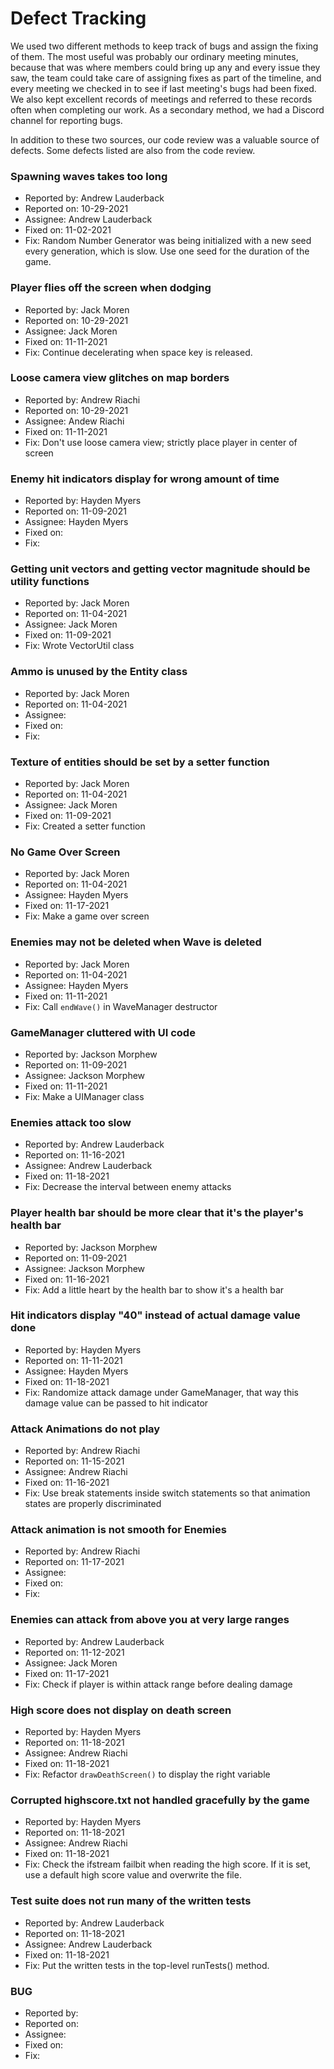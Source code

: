 # Defect Tracking

We used two different methods to keep track of bugs and assign the fixing of them. The most useful was probably our ordinary meeting minutes,
because that was where members could bring up any and every issue they saw, the team could take care of assigning fixes as part of the
timeline, and every meeting we checked in to see if last meeting's bugs had been fixed. We also kept excellent records of meetings and
referred to these records often when completing our work. As a secondary method, we had a Discord channel for reporting bugs.

In addition to these two sources, our code review was a valuable source of defects. Some defects listed are also from the code review.

### Spawning waves takes too long

* Reported by: Andrew Lauderback
* Reported on: 10-29-2021
* Assignee: Andrew Lauderback
* Fixed on: 11-02-2021
* Fix: Random Number Generator was being initialized with a new seed every generation, which is slow. Use one seed for the duration of the game.

### Player flies off the screen when dodging

* Reported by: Jack Moren
* Reported on: 10-29-2021
* Assignee: Jack Moren
* Fixed on: 11-11-2021
* Fix: Continue decelerating when space key is released.

### Loose camera view glitches on map borders

* Reported by: Andrew Riachi
* Reported on: 10-29-2021
* Assignee: Andew Riachi
* Fixed on: 11-11-2021
* Fix: Don't use loose camera view; strictly place player in center of screen

### Enemy hit indicators display for wrong amount of time

* Reported by: Hayden Myers
* Reported on: 11-09-2021
* Assignee: Hayden Myers
* Fixed on: 
* Fix: 

### Getting unit vectors and getting vector magnitude should be utility functions

* Reported by: Jack Moren
* Reported on: 11-04-2021
* Assignee: Jack Moren
* Fixed on: 11-09-2021
* Fix: Wrote VectorUtil class

### Ammo is unused by the Entity class

* Reported by: Jack Moren
* Reported on: 11-04-2021
* Assignee: 
* Fixed on: 
* Fix: 

### Texture of entities should be set by a setter function

* Reported by: Jack Moren
* Reported on: 11-04-2021
* Assignee: Jack Moren
* Fixed on: 11-09-2021
* Fix: Created a setter function

### No Game Over Screen

* Reported by: Jack Moren
* Reported on: 11-04-2021
* Assignee: Hayden Myers
* Fixed on: 11-17-2021
* Fix: Make a game over screen

### Enemies may not be deleted when Wave is deleted

* Reported by: Jack Moren
* Reported on: 11-04-2021
* Assignee: Hayden Myers
* Fixed on: 11-11-2021
* Fix: Call `endWave()` in WaveManager destructor

### GameManager cluttered with UI code

* Reported by: Jackson Morphew
* Reported on: 11-09-2021
* Assignee: Jackson Morphew
* Fixed on: 11-11-2021
* Fix: Make a UIManager class

### Enemies attack too slow

* Reported by: Andrew Lauderback
* Reported on: 11-16-2021
* Assignee: Andrew Lauderback
* Fixed on: 11-18-2021
* Fix: Decrease the interval between enemy attacks

### Player health bar should be more clear that it's the player's health bar

* Reported by: Jackson Morphew
* Reported on: 11-09-2021
* Assignee: Jackson Morphew
* Fixed on: 11-16-2021
* Fix: Add a little heart by the health bar to show it's a health bar

### Hit indicators display "40" instead of actual damage value done

* Reported by: Hayden Myers
* Reported on: 11-11-2021
* Assignee: Hayden Myers
* Fixed on: 11-18-2021
* Fix: Randomize attack damage under GameManager, that way this damage value can be passed to hit indicator

### Attack Animations do not play

* Reported by: Andrew Riachi
* Reported on: 11-15-2021
* Assignee: Andrew Riachi
* Fixed on: 11-16-2021
* Fix: Use break statements inside switch statements so that animation states are properly discriminated

### Attack animation is not smooth for Enemies

* Reported by: Andrew Riachi
* Reported on: 11-17-2021
* Assignee: 
* Fixed on: 
* Fix: 

### Enemies can attack from above you at very large ranges

* Reported by: Andrew Lauderback
* Reported on: 11-12-2021
* Assignee: Jack Moren
* Fixed on: 11-17-2021
* Fix: Check if player is within attack range before dealing damage

### High score does not display on death screen

* Reported by: Hayden Myers
* Reported on: 11-18-2021
* Assignee: Andrew Riachi
* Fixed on: 11-18-2021
* Fix: Refactor `drawDeathScreen()` to display the right variable

### Corrupted highscore.txt not handled gracefully by the game

* Reported by: Hayden Myers
* Reported on: 11-18-2021
* Assignee: Andrew Riachi
* Fixed on: 11-18-2021
* Fix: Check the ifstream failbit when reading the high score. If it is set, use a default high score value and overwrite the file.

### Test suite does not run many of the written tests

* Reported by: Andrew Lauderback
* Reported on: 11-18-2021
* Assignee: Andrew Lauderback
* Fixed on: 11-18-2021
* Fix: Put the written tests in the top-level runTests() method.

### BUG

* Reported by:
* Reported on:
* Assignee: 
* Fixed on: 
* Fix: 